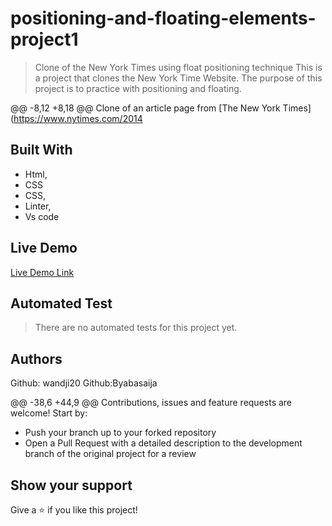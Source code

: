 # positioning-and-floating-elements-project1

> Clone of the New York Times using float positioning technique
> This is a project that clones the New York Time Website. The purpose of this project is to practice with positioning and floating.


@@ -8,12 +8,18 @@ Clone of an article page from [The New York Times](https://www.nytimes.com/2014
## Built With

- Html,
- CSS
- CSS,
- Linter,
- Vs code

## Live Demo

[Live Demo Link](https://rawcdn.githack.com/rammazzoti2000/Positioning-and-Floating-Elements/b8772412434095cd01dd4ff6fe1db2f3d5e8602f/index.html)

## Automated Test
> There are no automated tests for this project yet.

## Authors
Github: wandji20
Github:Byabasaija

@@ -38,6 +44,9 @@ Contributions, issues and feature requests are welcome! Start by:
* Push your branch up to your forked repository
* Open a Pull Request with a detailed description to the development branch of the original project for a review

## Show your support
Give a :star: if you like this project!


